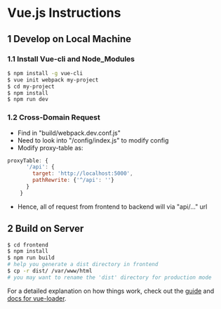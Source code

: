 # Vue.js Instructions

## 1 Develop on Local Machine
### 1.1 Install Vue-cli and Node_Modules
``` bash
$ npm install -g vue-cli
$ vue init webpack my-project
$ cd my-project
$ npm install
$ npm run dev
```
### 1.2 Cross-Domain Request
* Find in "build/webpack.dev.conf.js"
* Need to look into "/config/index.js" to modify config
* Modify proxy-table as:
``` javascript
proxyTable: {
      '/api': {
        target: 'http://localhost:5000',
        pathRewrite: {'^/api': ''}
      }
    }
```
* Hence, all of request from frontend to backend will via "api/..." url

## 2 Build on Server
``` bash
$ cd frontend
$ npm install
$ npm run build 
# help you generate a dist directory in frontend
$ cp -r dist/ /var/www/html
# you may want to rename the 'dist' directory for production mode
```
For a detailed explanation on how things work, check out the [guide](http://vuejs-templates.github.io/webpack/) and [docs for vue-loader](http://vuejs.github.io/vue-loader).